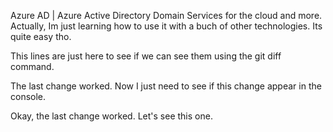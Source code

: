 Azure AD | Azure Active Directory Domain Services for the cloud and more. Actually, Im just learning how to use it with a buch of other technologies. Its quite easy tho.

This lines are just here to see if we can see them using the git diff command.

The last change worked. Now I just need to see if this change appear in the console.

Okay, the last change worked. Let's see this one.
